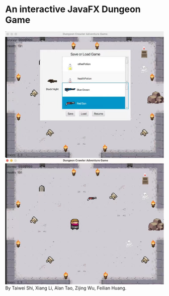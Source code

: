 # An interactive JavaFX Dungeon Game
![demo1](demo_images/demo1.jpg)
![demo2](demo_images/demo2.jpg)
By Taiwei Shi, Xiang Li, Alan Tao, Zijing Wu, Feilian Huang.
